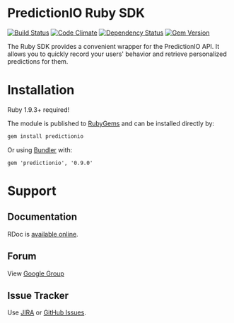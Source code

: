 # PredictionIO Ruby SDK

[![Build Status](https://travis-ci.org/PredictionIO/PredictionIO-Ruby-SDK.svg?branch=develop)](https://travis-ci.org/PredictionIO/PredictionIO-Ruby-SDK)
[![Code Climate](https://codeclimate.com/github/PredictionIO/PredictionIO-Ruby-SDK.png)](https://codeclimate.com/github/PredictionIO/PredictionIO-Ruby-SDK)
[![Dependency Status](https://gemnasium.com/PredictionIO/PredictionIO-Ruby-SDK.svg)](https://gemnasium.com/PredictionIO/PredictionIO-Ruby-SDK)
[![Gem Version](https://badge.fury.io/rb/predictionio.svg)](http://badge.fury.io/rb/predictionio)

The Ruby SDK provides a convenient wrapper for the PredictionIO API.
It allows you to quickly record your users' behavior
and retrieve personalized predictions for them.

# Installation

Ruby 1.9.3+ required!

The module is published to [RubyGems](http://rubygems.org/gems/predictionio) and can be installed directly by:

```sh
gem install predictionio
```

Or using [Bundler](http://bundler.io/) with:

```
gem 'predictionio', '0.9.0'
```

# Support

## Documentation

RDoc is [available online](http://docs.prediction.io/ruby/api/PredictionIO.html).

## Forum

View [Google Group](https://groups.google.com/group/predictionio-user)

## Issue Tracker

Use [JIRA](https://predictionio.atlassian.net) or [GitHub Issues](https://github.com/PredictionIO/PredictionIO-Ruby-SDK/issues).
